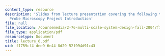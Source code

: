 ```yaml
---
content_type: resource
description: 'Slides from lecture presentation covering the following topics: Scanning
  Probe Microscopy Project Introduction'
file: null
file_location: /coursemedia/2-76-multi-scale-system-design-fall-2004/f1759cf4dee96e448d2952f994d91c43_lecture_6.pdf
file_type: application/pdf
resourcetype: Document
title: lecture_6.pdf
uid: f1759cf4-dee9-6e44-8d29-52f994d91c43
---
```


